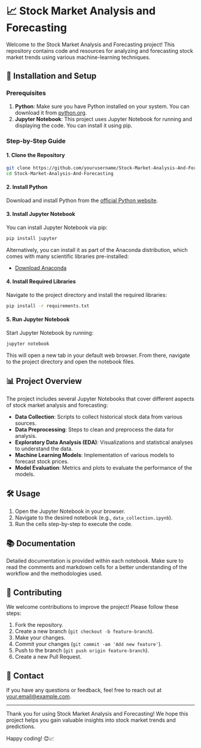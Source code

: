 # 📈 Stock Market Analysis and Forecasting

Welcome to the Stock Market Analysis and Forecasting project! This repository contains code and resources for analyzing and forecasting stock market trends using various machine-learning techniques.

## 🚀 Installation and Setup

### Prerequisites

1. **Python**: Make sure you have Python installed on your system. You can download it from [python.org](https://www.python.org/).
2. **Jupyter Notebook**: This project uses Jupyter Notebook for running and displaying the code. You can install it using pip.

### Step-by-Step Guide

#### 1. Clone the Repository

```bash
git clone https://github.com/yourusername/Stock-Market-Analysis-And-Forecasting.git
cd Stock-Market-Analysis-And-Forecasting
```

#### 2. Install Python

Download and install Python from the [official Python website](https://www.python.org/downloads/).

#### 3. Install Jupyter Notebook

You can install Jupyter Notebook via pip:

```bash
pip install jupyter
```

Alternatively, you can install it as part of the Anaconda distribution, which comes with many scientific libraries pre-installed:

- [Download Anaconda](https://www.anaconda.com/products/distribution)

#### 4. Install Required Libraries

Navigate to the project directory and install the required libraries:

```bash
pip install -r requirements.txt
```

#### 5. Run Jupyter Notebook

Start Jupyter Notebook by running:

```bash
jupyter notebook
```

This will open a new tab in your default web browser. From there, navigate to the project directory and open the notebook files.

## 📊 Project Overview

The project includes several Jupyter Notebooks that cover different aspects of stock market analysis and forecasting:

- **Data Collection**: Scripts to collect historical stock data from various sources.
- **Data Preprocessing**: Steps to clean and preprocess the data for analysis.
- **Exploratory Data Analysis (EDA)**: Visualizations and statistical analyses to understand the data.
- **Machine Learning Models**: Implementation of various models to forecast stock prices.
- **Model Evaluation**: Metrics and plots to evaluate the performance of the models.

## 🛠️ Usage

1. Open the Jupyter Notebook in your browser.
2. Navigate to the desired notebook (e.g., `data_collection.ipynb`).
3. Run the cells step-by-step to execute the code.

## 📚 Documentation

Detailed documentation is provided within each notebook. Make sure to read the comments and markdown cells for a better understanding of the workflow and the methodologies used.

## 🤝 Contributing

We welcome contributions to improve the project! Please follow these steps:

1. Fork the repository.
2. Create a new branch (`git checkout -b feature-branch`).
3. Make your changes.
4. Commit your changes (`git commit -am 'Add new feature'`).
5. Push to the branch (`git push origin feature-branch`).
6. Create a new Pull Request.

## 📧 Contact

If you have any questions or feedback, feel free to reach out at [your.email@example.com](mailto:your.email@example.com).

---

Thank you for using Stock Market Analysis and Forecasting! We hope this project helps you gain valuable insights into stock market trends and predictions.

Happy coding! 😊📈
